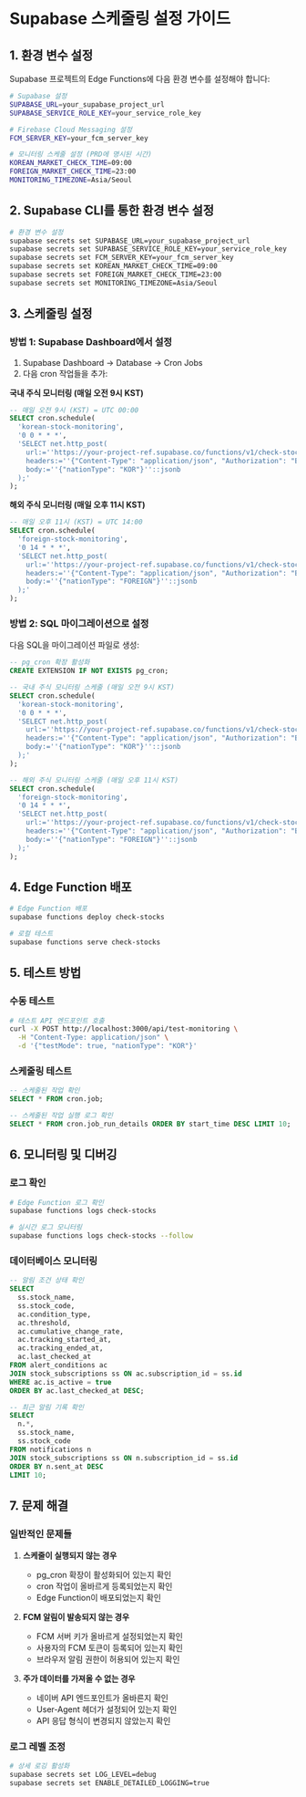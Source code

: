 # Supabase 스케줄링 설정 가이드

## 1. 환경 변수 설정

Supabase 프로젝트의 Edge Functions에 다음 환경 변수를 설정해야 합니다:

```bash
# Supabase 설정
SUPABASE_URL=your_supabase_project_url
SUPABASE_SERVICE_ROLE_KEY=your_service_role_key

# Firebase Cloud Messaging 설정
FCM_SERVER_KEY=your_fcm_server_key

# 모니터링 스케줄 설정 (PRD에 명시된 시간)
KOREAN_MARKET_CHECK_TIME=09:00
FOREIGN_MARKET_CHECK_TIME=23:00
MONITORING_TIMEZONE=Asia/Seoul
```

## 2. Supabase CLI를 통한 환경 변수 설정

```bash
# 환경 변수 설정
supabase secrets set SUPABASE_URL=your_supabase_project_url
supabase secrets set SUPABASE_SERVICE_ROLE_KEY=your_service_role_key
supabase secrets set FCM_SERVER_KEY=your_fcm_server_key
supabase secrets set KOREAN_MARKET_CHECK_TIME=09:00
supabase secrets set FOREIGN_MARKET_CHECK_TIME=23:00
supabase secrets set MONITORING_TIMEZONE=Asia/Seoul
```

## 3. 스케줄링 설정

### 방법 1: Supabase Dashboard에서 설정

1. Supabase Dashboard → Database → Cron Jobs
2. 다음 cron 작업들을 추가:

**국내 주식 모니터링 (매일 오전 9시 KST)**
```sql
-- 매일 오전 9시 (KST) = UTC 00:00
SELECT cron.schedule(
  'korean-stock-monitoring',
  '0 0 * * *',
  'SELECT net.http_post(
    url:=''https://your-project-ref.supabase.co/functions/v1/check-stocks'',
    headers:=''{"Content-Type": "application/json", "Authorization": "Bearer your-anon-key"}''::jsonb,
    body:=''{"nationType": "KOR"}''::jsonb
  );'
);
```

**해외 주식 모니터링 (매일 오후 11시 KST)**
```sql
-- 매일 오후 11시 (KST) = UTC 14:00
SELECT cron.schedule(
  'foreign-stock-monitoring',
  '0 14 * * *',
  'SELECT net.http_post(
    url:=''https://your-project-ref.supabase.co/functions/v1/check-stocks'',
    headers:=''{"Content-Type": "application/json", "Authorization": "Bearer your-anon-key"}''::jsonb,
    body:=''{"nationType": "FOREIGN"}''::jsonb
  );'
);
```

### 방법 2: SQL 마이그레이션으로 설정

다음 SQL을 마이그레이션 파일로 생성:

```sql
-- pg_cron 확장 활성화
CREATE EXTENSION IF NOT EXISTS pg_cron;

-- 국내 주식 모니터링 스케줄 (매일 오전 9시 KST)
SELECT cron.schedule(
  'korean-stock-monitoring',
  '0 0 * * *',
  'SELECT net.http_post(
    url:=''https://your-project-ref.supabase.co/functions/v1/check-stocks'',
    headers:=''{"Content-Type": "application/json", "Authorization": "Bearer your-anon-key"}''::jsonb,
    body:=''{"nationType": "KOR"}''::jsonb
  );'
);

-- 해외 주식 모니터링 스케줄 (매일 오후 11시 KST)
SELECT cron.schedule(
  'foreign-stock-monitoring',
  '0 14 * * *',
  'SELECT net.http_post(
    url:=''https://your-project-ref.supabase.co/functions/v1/check-stocks'',
    headers:=''{"Content-Type": "application/json", "Authorization": "Bearer your-anon-key"}''::jsonb,
    body:=''{"nationType": "FOREIGN"}''::jsonb
  );'
);
```

## 4. Edge Function 배포

```bash
# Edge Function 배포
supabase functions deploy check-stocks

# 로컬 테스트
supabase functions serve check-stocks
```

## 5. 테스트 방법

### 수동 테스트
```bash
# 테스트 API 엔드포인트 호출
curl -X POST http://localhost:3000/api/test-monitoring \
  -H "Content-Type: application/json" \
  -d '{"testMode": true, "nationType": "KOR"}'
```

### 스케줄링 테스트
```sql
-- 스케줄된 작업 확인
SELECT * FROM cron.job;

-- 스케줄된 작업 실행 로그 확인
SELECT * FROM cron.job_run_details ORDER BY start_time DESC LIMIT 10;
```

## 6. 모니터링 및 디버깅

### 로그 확인
```bash
# Edge Function 로그 확인
supabase functions logs check-stocks

# 실시간 로그 모니터링
supabase functions logs check-stocks --follow
```

### 데이터베이스 모니터링
```sql
-- 알림 조건 상태 확인
SELECT 
  ss.stock_name,
  ss.stock_code,
  ac.condition_type,
  ac.threshold,
  ac.cumulative_change_rate,
  ac.tracking_started_at,
  ac.tracking_ended_at,
  ac.last_checked_at
FROM alert_conditions ac
JOIN stock_subscriptions ss ON ac.subscription_id = ss.id
WHERE ac.is_active = true
ORDER BY ac.last_checked_at DESC;

-- 최근 알림 기록 확인
SELECT 
  n.*,
  ss.stock_name,
  ss.stock_code
FROM notifications n
JOIN stock_subscriptions ss ON n.subscription_id = ss.id
ORDER BY n.sent_at DESC
LIMIT 10;
```

## 7. 문제 해결

### 일반적인 문제들

1. **스케줄이 실행되지 않는 경우**
   - pg_cron 확장이 활성화되어 있는지 확인
   - cron 작업이 올바르게 등록되었는지 확인
   - Edge Function이 배포되었는지 확인

2. **FCM 알림이 발송되지 않는 경우**
   - FCM 서버 키가 올바르게 설정되었는지 확인
   - 사용자의 FCM 토큰이 등록되어 있는지 확인
   - 브라우저 알림 권한이 허용되어 있는지 확인

3. **주가 데이터를 가져올 수 없는 경우**
   - 네이버 API 엔드포인트가 올바른지 확인
   - User-Agent 헤더가 설정되어 있는지 확인
   - API 응답 형식이 변경되지 않았는지 확인

### 로그 레벨 조정
```bash
# 상세 로깅 활성화
supabase secrets set LOG_LEVEL=debug
supabase secrets set ENABLE_DETAILED_LOGGING=true
```
